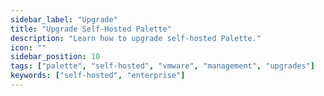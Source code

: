 ```yaml
---
sidebar_label: "Upgrade"
title: "Upgrade Self-Hosted Palette"
description: "Learn how to upgrade self-hosted Palette."
icon: ""
sidebar_position: 10
tags: ["palette", "self-hosted", "vmware", "management", "upgrades"]
keywords: ["self-hosted", "enterprise"]
---
```

